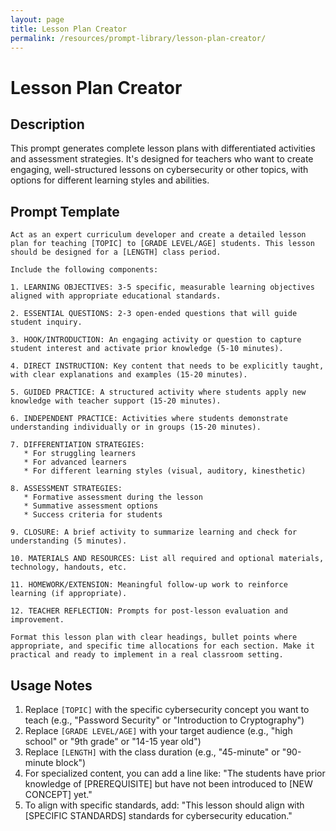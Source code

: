 ```yaml
---
layout: page
title: Lesson Plan Creator
permalink: /resources/prompt-library/lesson-plan-creator/
---
```


# Lesson Plan Creator

## Description

This prompt generates complete lesson plans with differentiated activities and assessment strategies. It's designed for teachers who want to create engaging, well-structured lessons on cybersecurity or other topics, with options for different learning styles and abilities.

## Prompt Template

```
Act as an expert curriculum developer and create a detailed lesson plan for teaching [TOPIC] to [GRADE LEVEL/AGE] students. This lesson should be designed for a [LENGTH] class period.

Include the following components:

1. LEARNING OBJECTIVES: 3-5 specific, measurable learning objectives aligned with appropriate educational standards.

2. ESSENTIAL QUESTIONS: 2-3 open-ended questions that will guide student inquiry.

3. HOOK/INTRODUCTION: An engaging activity or question to capture student interest and activate prior knowledge (5-10 minutes).

4. DIRECT INSTRUCTION: Key content that needs to be explicitly taught, with clear explanations and examples (15-20 minutes).

5. GUIDED PRACTICE: A structured activity where students apply new knowledge with teacher support (15-20 minutes).

6. INDEPENDENT PRACTICE: Activities where students demonstrate understanding individually or in groups (15-20 minutes).

7. DIFFERENTIATION STRATEGIES:
   * For struggling learners
   * For advanced learners
   * For different learning styles (visual, auditory, kinesthetic)

8. ASSESSMENT STRATEGIES:
   * Formative assessment during the lesson
   * Summative assessment options
   * Success criteria for students

9. CLOSURE: A brief activity to summarize learning and check for understanding (5 minutes).

10. MATERIALS AND RESOURCES: List all required and optional materials, technology, handouts, etc.

11. HOMEWORK/EXTENSION: Meaningful follow-up work to reinforce learning (if appropriate).

12. TEACHER REFLECTION: Prompts for post-lesson evaluation and improvement.

Format this lesson plan with clear headings, bullet points where appropriate, and specific time allocations for each section. Make it practical and ready to implement in a real classroom setting.
```

## Usage Notes

1. Replace `[TOPIC]` with the specific cybersecurity concept you want to teach (e.g., "Password Security" or "Introduction to Cryptography")
2. Replace `[GRADE LEVEL/AGE]` with your target audience (e.g., "high school" or "9th grade" or "14-15 year old")
3. Replace `[LENGTH]` with the class duration (e.g., "45-minute" or "90-minute block")
4. For specialized content, you can add a line like: "The students have prior knowledge of [PREREQUISITE] but have not been introduced to [NEW CONCEPT] yet."
5. To align with specific standards, add: "This lesson should align with [SPECIFIC STANDARDS] standards for cybersecurity education."